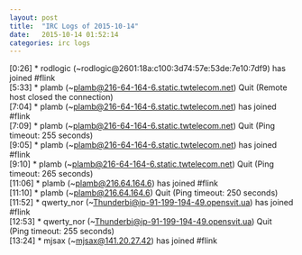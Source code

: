 ```yaml
---
layout: post
title:  "IRC Logs of 2015-10-14"
date:   2015-10-14 01:52:14
categories: irc logs
---
```

<span class="irc-date">[0:26]</span> <span class="irc-green">* rodlogic (~rodlogic@2601:18a:c100:3d74:57e:53de:7e10:7df9) has joined #flink</span><br />
<span class="irc-date">[5:33]</span> <span class="irc-navy">* plamb (~plamb@216-64-164-6.static.twtelecom.net) Quit (Remote host closed the connection)</span><br />
<span class="irc-date">[7:04]</span> <span class="irc-green">* plamb (~plamb@216-64-164-6.static.twtelecom.net) has joined #flink</span><br />
<span class="irc-date">[7:09]</span> <span class="irc-navy">* plamb (~plamb@216-64-164-6.static.twtelecom.net) Quit (Ping timeout: 255 seconds)</span><br />
<span class="irc-date">[9:05]</span> <span class="irc-green">* plamb (~plamb@216-64-164-6.static.twtelecom.net) has joined #flink</span><br />
<span class="irc-date">[9:10]</span> <span class="irc-navy">* plamb (~plamb@216-64-164-6.static.twtelecom.net) Quit (Ping timeout: 265 seconds)</span><br />
<span class="irc-date">[11:06]</span> <span class="irc-green">* plamb (~plamb@216.64.164.6) has joined #flink</span><br />
<span class="irc-date">[11:10]</span> <span class="irc-navy">* plamb (~plamb@216.64.164.6) Quit (Ping timeout: 250 seconds)</span><br />
<span class="irc-date">[11:52]</span> <span class="irc-green">* qwerty_nor (~Thunderbi@ip-91-199-194-49.opensvit.ua) has joined #flink</span><br />
<span class="irc-date">[12:53]</span> <span class="irc-navy">* qwerty_nor (~Thunderbi@ip-91-199-194-49.opensvit.ua) Quit (Ping timeout: 255 seconds)</span><br />
<span class="irc-date">[13:24]</span> <span class="irc-green">* mjsax (~mjsax@141.20.27.42) has joined #flink</span><br />
